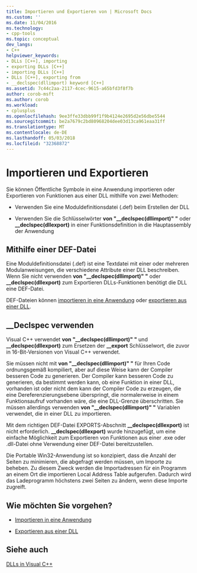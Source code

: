 ```yaml
---
title: Importieren und Exportieren von | Microsoft Docs
ms.custom: ''
ms.date: 11/04/2016
ms.technology:
- cpp-tools
ms.topic: conceptual
dev_langs:
- C++
helpviewer_keywords:
- DLLs [C++], importing
- exporting DLLs [C++]
- importing DLLs [C++]
- DLLs [C++], exporting from
- __declspec(dllimport) keyword [C++]
ms.assetid: 7c44c2aa-2117-4cec-9615-a65bfd3f8f7b
author: corob-msft
ms.author: corob
ms.workload:
- cplusplus
ms.openlocfilehash: 9ee3ffe33dbb99f1f9b4124e2695d2e56dbe5544
ms.sourcegitcommit: be2a7679c2bd80968204dee03d13ca961eaa31ff
ms.translationtype: MT
ms.contentlocale: de-DE
ms.lasthandoff: 05/03/2018
ms.locfileid: "32368872"
---
```

# <a name="importing-and-exporting"></a>Importieren und Exportieren
Sie können Öffentliche Symbole in eine Anwendung importieren oder Exportieren von Funktionen aus einer DLL mithilfe von zwei Methoden:  
  
-   Verwenden Sie eine Moduldefinitionsdatei (.def) beim Erstellen der DLL  
  
-   Verwenden Sie die Schlüsselwörter **von "__declspec(dllimport)" "** oder **__declspec(dllexport)** in einer Funktionsdefinition in die Hauptassembly der Anwendung  
  
## <a name="using-a-def-file"></a>Mithilfe einer DEF-Datei  
 Eine Moduldefinitionsdatei (.def) ist eine Textdatei mit einer oder mehreren Modulanweisungen, die verschiedene Attribute einer DLL beschreiben. Wenn Sie nicht verwenden **von "__declspec(dllimport)" "** oder **__declspec(dllexport)** zum Exportieren DLLs-Funktionen benötigt die DLL eine DEF-Datei.  
  
 DEF-Dateien können [importieren in eine Anwendung](../build/importing-using-def-files.md) oder [exportieren aus einer DLL](../build/exporting-from-a-dll-using-def-files.md).  
  
## <a name="using-declspec"></a>__Declspec verwenden  
 Visual C++ verwendet **von "__declspec(dllimport)" "** und **__declspec(dllexport)** zum Ersetzen der **__export** Schlüsselwort, die zuvor in 16-Bit-Versionen von Visual C++ verwendet.  
  
 Sie müssen nicht mit **von "__declspec(dllimport)" "** für Ihren Code ordnungsgemäß kompiliert, aber auf diese Weise kann der Compiler besseren Code zu generieren. Der Compiler kann besseren Code zu generieren, da bestimmt werden kann, ob eine Funktion in einer DLL, vorhanden ist oder nicht dem kann der Compiler Code zu erzeugen, die eine Dereferenzierungsebene überspringt, die normalerweise in einem Funktionsaufruf vorhanden wäre, die eine DLL-Grenze überschritten. Sie müssen allerdings verwenden **von "__declspec(dllimport)" "** Variablen verwendet, die in einer DLL zu importieren.  
  
 Mit dem richtigen DEF-Datei EXPORTS-Abschnitt **__declspec(dllexport)** ist nicht erforderlich. **__declspec(dllexport)** wurde hinzugefügt, um eine einfache Möglichkeit zum Exportieren von Funktionen aus einer .exe oder .dll-Datei ohne Verwendung einer DEF-Datei bereitzustellen.  
  
 Die Portable Win32-Anwendung ist so konzipiert, dass die Anzahl der Seiten zu minimieren, die abgefragt werden müssen, um Importe zu beheben. Zu diesem Zweck werden die Importadressen für ein Programm an einem Ort die importieren Local Address Table aufgerufen. Dadurch wird das Ladeprogramm höchstens zwei Seiten zu ändern, wenn diese Importe zugreift.  
  
## <a name="what-do-you-want-to-do"></a>Wie möchten Sie vorgehen?  
  
-   [Importieren in eine Anwendung](../build/importing-into-an-application-using-declspec-dllimport.md)  
  
-   [Exportieren aus einer DLL](../build/exporting-from-a-dll.md)  
  
## <a name="see-also"></a>Siehe auch  
 [DLLs in Visual C++](../build/dlls-in-visual-cpp.md)